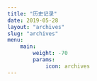 ```yaml
---
title: "历史记录"
date: 2019-05-28
layout: "archives"
slug: "archives"
menu:
    main:
        weight: -70
        params: 
            icon: archives
---
```

